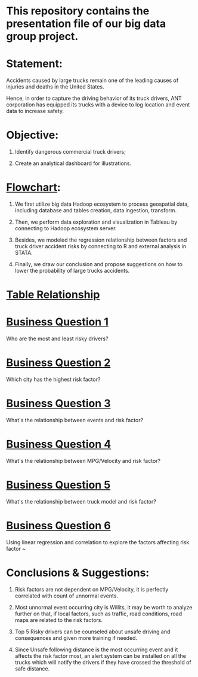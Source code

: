 # This repository contains the presentation file of our big data group project. 

# Statement: 
Accidents caused by large trucks remain one of the leading causes of injuries and deaths in the United States.

Hence, in order to capture the driving behavior of its truck drivers, ANT corporation has equipped its trucks with a device to log location and event data to increase safety. 

# Objective: 

1) Identify dangerous commercial truck drivers; 

2) Create an analytical dashboard for illustrations.

# [Flowchart](https://MinShiMia.github.io/Big-Data-Project/BigDataProjectFlowchart.png): 

1) We first utilize big data Hadoop ecosystem to process geospatial data, including database and tables creation, data ingestion, transform.

2) Then, we perform data exploration and visualization in Tableau by connecting to Hadoop ecosystem server.

3) Besides, we modeled the regression relationship between factors and truck driver accident risks by connecting to R and external analysis in STATA.

4) Finally, we draw our conclusion and propose suggestions on how to lower the probability of large trucks accidents.


# [Table Relationship](https://MinShiMia.github.io/assets/BigDataProjectTableRelationship.png)

# [Business Question 1](https://MinShiMia.github.io/Big-Data-Project/BigDataProjectQuestion1.png)
Who are the most and least risky drivers?

# [Business Question 2](https://MinShiMia.github.io/Big-Data-Project/BigDataProjectQuestion2.png)
Which city has the highest risk factor?

# [Business Question 3](https://MinShiMia.github.io/Big-Data-Project/BigDataProjectQuestion3.png)
What's the relationship between events and risk factor?

# [Business Question 4](https://MinShiMia.github.io/Big-Data-Project/BigDataProjectQuestion4.png)
What's the relationship between MPG/Velocity and risk factor?

# [Business Question 5](https://MinShiMia.github.io/Big-Data-Project/BigDataProjectQuestion5.png)
What's the relationship between truck model and risk factor?

# [Business Question 6](https://MinShiMia.github.io/Big-Data-Project/BigDataProjectQuestion6.png)
Using linear regression and correlation to explore the factors affecting risk factor ~

# Conclusions & Suggestions:
1) Risk factors are not dependent on MPG/Velocity, it is perfectly correlated with count of unnormal events.

2) Most unnormal event occurring city is Willits, it may be worth to analyze further on that, if local factors, such as traffic, road conditions, road maps are related to the risk factors. 

3) Top 5 Risky drivers can be counseled about unsafe driving and consequences and given more training if needed. 

4) Since Unsafe following distance is the most occurring event and it affects the risk factor most, an alert system can be installed on all the trucks which will notify the drivers if they have crossed the threshold of safe distance. 





